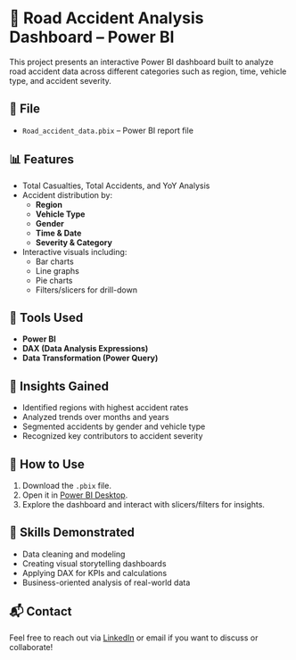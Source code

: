 # 🚧 Road Accident Analysis Dashboard – Power BI

This project presents an interactive Power BI dashboard built to analyze road accident data across different categories such as region, time, vehicle type, and accident severity.

## 📁 File
- `Road_accident_data.pbix` – Power BI report file

## 📊 Features
- Total Casualties, Total Accidents, and YoY Analysis
- Accident distribution by:
  - **Region**
  - **Vehicle Type**
  - **Gender**
  - **Time & Date**
  - **Severity & Category**
- Interactive visuals including:
  - Bar charts
  - Line graphs
  - Pie charts
  - Filters/slicers for drill-down

## 🧰 Tools Used
- **Power BI**
- **DAX (Data Analysis Expressions)**
- **Data Transformation (Power Query)**

## 📌 Insights Gained
- Identified regions with highest accident rates
- Analyzed trends over months and years
- Segmented accidents by gender and vehicle type
- Recognized key contributors to accident severity

## 📂 How to Use
1. Download the `.pbix` file.
2. Open it in [Power BI Desktop](https://powerbi.microsoft.com/desktop).
3. Explore the dashboard and interact with slicers/filters for insights.

## 🧠 Skills Demonstrated
- Data cleaning and modeling
- Creating visual storytelling dashboards
- Applying DAX for KPIs and calculations
- Business-oriented analysis of real-world data

## 📬 Contact
Feel free to reach out via [LinkedIn](#) or email if you want to discuss or collaborate!

